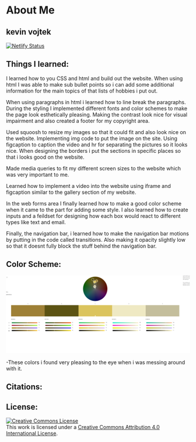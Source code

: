 # About Me

## kevin vojtek
[![Netlify Status](https://api.netlify.com/api/v1/badges/d51faf3e-19e1-41ac-944f-a4e7f1148806/deploy-status)](https://app.netlify.com/sites/kevincn932/deploys)

## Things I learned:
I learned how to you CSS and html and build out the website. When using html I was able to make sub bullet points so i can add some additional information for the main topics of that lists of hobbies i put out. 

When using paragraphs in html i learned how to line break the paragraphs. During the styling I implemented different fonts and color schemes to make the page look esthetically pleasing. Making the contrast look nice for visual impairment and also created a footer for my copyright area.

Used squoosh to resize my images so that it could fit and also look nice on the website. Implementing img code to put the image on the site. Using figcaption to caption the video and hr for separating the pictures so it looks nice. When designing the borders i put the sections in specific places so that i looks good on the website.

Made media queries to fit my different screen sizes to the website which was very important to me. 

Learned how to implement a video into the website using iframe and figcaption similar to the gallery section of my website.

In the web forms area I finally learned how to make a good color scheme when it came to the part for adding some style. I also learned how to create inputs and a feildset for designing how each box would react to different types like text and email.  

Finally, the navigation bar, i learned how to make the navigation bar motions by putting in the code called transitions. Also making it opacity slightly low so that it doesnt fully block the stuff behind the navigation bar.  

## Color Scheme:
![Different color schemes](img/Capture.PNG%202.PNG)

-These colors i found very pleasing to the eye when i was messing around with it.

## Citations:

## License: 

<a rel="license" href="http://creativecommons.org/licenses/by/4.0/"><img alt="Creative Commons License" style="border-width:0" src="https://i.creativecommons.org/l/by/4.0/88x31.png" /></a><br />This work is licensed under a <a rel="license" href="http://creativecommons.org/licenses/by/4.0/">Creative Commons Attribution 4.0 International License</a>.



